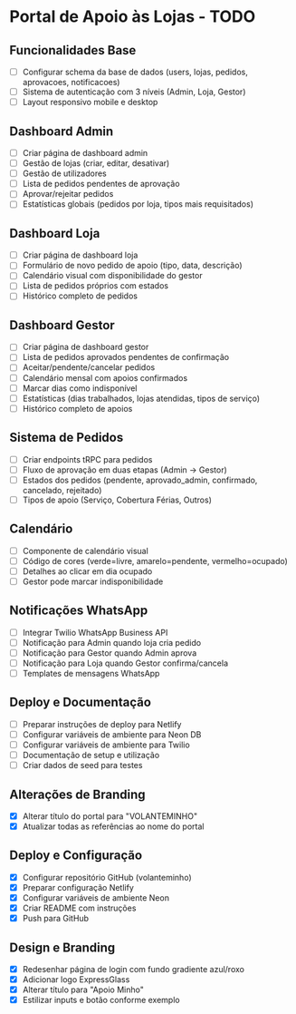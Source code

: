 # Portal de Apoio às Lojas - TODO

## Funcionalidades Base
- [ ] Configurar schema da base de dados (users, lojas, pedidos, aprovacoes, notificacoes)
- [ ] Sistema de autenticação com 3 níveis (Admin, Loja, Gestor)
- [ ] Layout responsivo mobile e desktop

## Dashboard Admin
- [ ] Criar página de dashboard admin
- [ ] Gestão de lojas (criar, editar, desativar)
- [ ] Gestão de utilizadores
- [ ] Lista de pedidos pendentes de aprovação
- [ ] Aprovar/rejeitar pedidos
- [ ] Estatísticas globais (pedidos por loja, tipos mais requisitados)

## Dashboard Loja
- [ ] Criar página de dashboard loja
- [ ] Formulário de novo pedido de apoio (tipo, data, descrição)
- [ ] Calendário visual com disponibilidade do gestor
- [ ] Lista de pedidos próprios com estados
- [ ] Histórico completo de pedidos

## Dashboard Gestor
- [ ] Criar página de dashboard gestor
- [ ] Lista de pedidos aprovados pendentes de confirmação
- [ ] Aceitar/pendente/cancelar pedidos
- [ ] Calendário mensal com apoios confirmados
- [ ] Marcar dias como indisponível
- [ ] Estatísticas (dias trabalhados, lojas atendidas, tipos de serviço)
- [ ] Histórico completo de apoios

## Sistema de Pedidos
- [ ] Criar endpoints tRPC para pedidos
- [ ] Fluxo de aprovação em duas etapas (Admin → Gestor)
- [ ] Estados dos pedidos (pendente, aprovado_admin, confirmado, cancelado, rejeitado)
- [ ] Tipos de apoio (Serviço, Cobertura Férias, Outros)

## Calendário
- [ ] Componente de calendário visual
- [ ] Código de cores (verde=livre, amarelo=pendente, vermelho=ocupado)
- [ ] Detalhes ao clicar em dia ocupado
- [ ] Gestor pode marcar indisponibilidade

## Notificações WhatsApp
- [ ] Integrar Twilio WhatsApp Business API
- [ ] Notificação para Admin quando loja cria pedido
- [ ] Notificação para Gestor quando Admin aprova
- [ ] Notificação para Loja quando Gestor confirma/cancela
- [ ] Templates de mensagens WhatsApp

## Deploy e Documentação
- [ ] Preparar instruções de deploy para Netlify
- [ ] Configurar variáveis de ambiente para Neon DB
- [ ] Configurar variáveis de ambiente para Twilio
- [ ] Documentação de setup e utilização
- [ ] Criar dados de seed para testes

## Alterações de Branding
- [x] Alterar título do portal para "VOLANTEMINHO"
- [x] Atualizar todas as referências ao nome do portal

## Deploy e Configuração
- [x] Configurar repositório GitHub (volanteminho)
- [x] Preparar configuração Netlify
- [x] Configurar variáveis de ambiente Neon
- [x] Criar README com instruções
- [x] Push para GitHub

## Design e Branding
- [x] Redesenhar página de login com fundo gradiente azul/roxo
- [x] Adicionar logo ExpressGlass
- [x] Alterar título para "Apoio Minho"
- [x] Estilizar inputs e botão conforme exemplo

